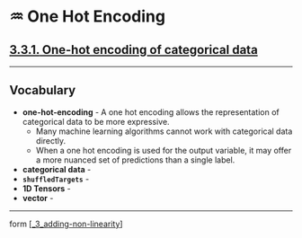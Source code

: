 # ♒️ One Hot Encoding

## [**3.3.1.** One-hot encoding of categorical data](https://livebook.manning.com/book/deep-learning-with-javascript/chapter-3/197)

---

## **Vocabulary**

- **one-hot-encoding** - A one hot encoding allows the representation of categorical data to be more expressive.
  - Many machine learning algorithms cannot work with categorical data directly.
  - When a one hot encoding is used for the output variable, it may offer a more nuanced set of predictions than a single label.
- **categorical data** -
- **`shuffledTargets`** -
- **1D Tensors** -
- **vector** -

---

form [[_3_adding-non-linearity]]

[//begin]: # "Autogenerated link references for markdown compatibility"
[_3_adding-non-linearity]: ../_3_adding-non-linearity.md "♒️ NON-LINEARITY"
[//end]: # "Autogenerated link references"
